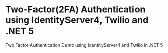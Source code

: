 # Two-Factor(2FA) Authentication using IdentityServer4, Twilio and .NET 5  
Two Factor Authentication Demo using IdentityServer4 and Twilio in .NET 5
